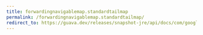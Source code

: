 ```yaml
---
title: forwardingnavigablemap.standardtailmap
permalink: /forwardingnavigablemap.standardtailmap/
redirect_to: https://guava.dev/releases/snapshot-jre/api/docs/com/google/common/collect/ForwardingNavigableMap.html#standardTailMap-K-
---
```

